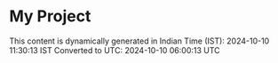 # My Project

This content is dynamically generated in Indian Time (IST): 2024-10-10 11:30:13 IST
Converted to UTC: 2024-10-10 06:00:13 UTC
